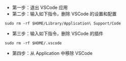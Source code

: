 -   第一步：退出 VSCode 应用
-   第二步：输入如下指令，删除 VSCode 的设置和配置

```shell
sudo rm -rf $HOME/Library/Application\ Support/Code
```
-   第三步：输入如下指令，删除 VSCode 的插件

```shell
sudo rm -rf $HOME/.vscode
```
-   第四步：从 Application 中移除 VSCode